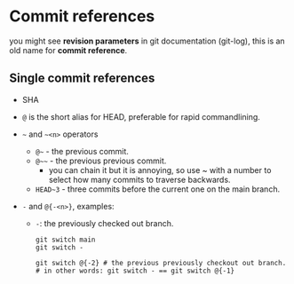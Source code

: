 # Commit references

you might see **revision parameters** in git documentation (git-log), this is an old name for **commit reference**.

## Single commit references

- SHA

- `@` is the short alias for HEAD, preferable for rapid commandlining.

- `~` and `~<n>` operators

  - `@~` - the previous commit.
  - `@~~` - the previous previous commit.
    - you can chain it but it is annoying, so use ~ with a number to select how many commits to traverse backwards.
  - `HEAD~3` - three commits before the current one on the main branch.

- `-` and `@{-<n>}`, examples:

  - `-`: the previously checked out branch.

    ```shell
    git switch main
    git switch -
    ```

    ```shell
    git switch @{-2} # the previous previously checkout out branch.
    # in other words: git switch - == git switch @{-1}
    ```
    
